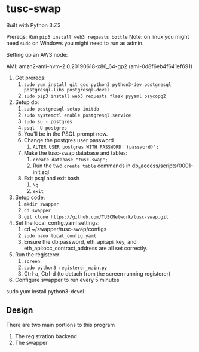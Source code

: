 # tusc-swap

Built with Python 3.7.3

Prereqs:
Run `pip3 install web3 requests bottle`
Note: on linux you might need `sudo` on Windows you might need to run as admin.

Setting up an AWS node:

AMI: amzn2-ami-hvm-2.0.20190618-x86_64-gp2 (ami-0d8f6eb4f641ef691)

1. Get prereqs:
    1. `sudo yum install git gcc python3 python3-dev postgresql postgresql-libs postgresql-devel`
    1. `sudo pip3 install web3 requests flask pyyaml psycopg2`
1. Setup db:
    1. `sudo postgresql-setup initdb`
    1. `sudo systemctl enable postgresql.service`
    1. `sudo su - postgres`
    1. `psql -U postgres`
    1. You'll be in the PSQL prompt now.
    1. Change the postgres user password
        1. `ALTER USER postgres WITH PASSWORD '{password}';`
    1. Make the tusc-swap database and tables:
        1. `create database "tusc-swap";`
        1. Run the two `create table` commands in db_access/scripts/0001-init.sql
    1. Exit psql and exit bash
        1. `\q`
        1. `exit`
1. Setup code:
    1. `mkdir swapper`
    1. `cd swapper`
    1. `git clone https://github.com/TUSCNetwork/tusc-swap.git`
1. Set the local_config.yaml settings:
    1. cd ~/swapper/tusc-swap/configs
    1. `sudo nano local_config.yaml`
    1. Ensure the db:password, eth_api:api_key, and eth_api:occ_contract_address are all set correctly.
1. Run the registerer
    1. `screen`
    1. `sudo python3 registerer_main.py`
    1. Ctrl-a, Ctrl-d (to detach from the screen running registerer)
1. Configure swapper to run every 5 minutes

 

sudo yum install python3-devel
## Design

There are two main portions to this program
1. The registration backend
2. The swapper
